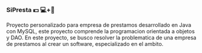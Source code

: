 ### SiPresta 💵 💻+👦

Proyecto personalizado para empresa de prestamos desarrollado en Java con MySQL,
este proyecto comprende la programacion orientada a objetos y DAO. En este proyecto,
se busco resolver la problematica de una empresa de prestamos al crear un software,
especializado en el ambito.
